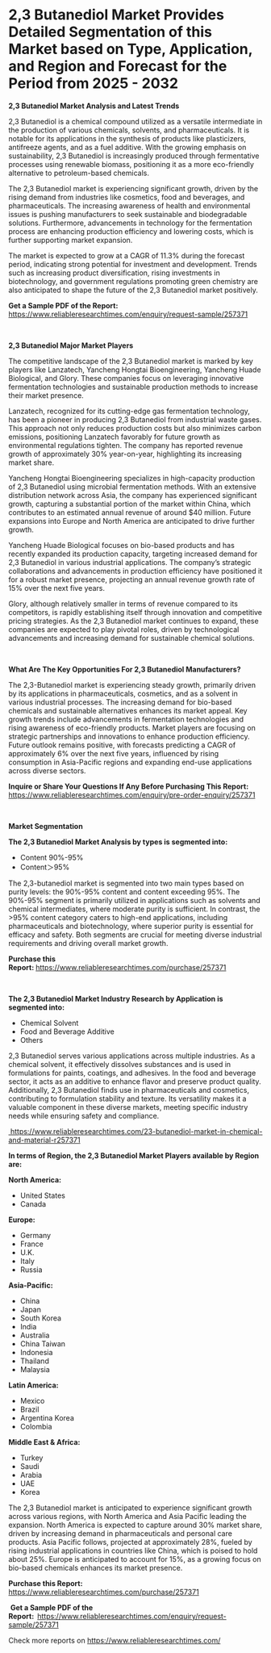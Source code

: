 <p><h1>2,3 Butanediol Market Provides Detailed Segmentation of this Market based on Type, Application, and Region and Forecast for the Period from 2025 - 2032</h1></p><p><strong>2,3 Butanediol Market Analysis and Latest Trends</strong></p>
<p><p>2,3 Butanediol is a chemical compound utilized as a versatile intermediate in the production of various chemicals, solvents, and pharmaceuticals. It is notable for its applications in the synthesis of products like plasticizers, antifreeze agents, and as a fuel additive. With the growing emphasis on sustainability, 2,3 Butanediol is increasingly produced through fermentative processes using renewable biomass, positioning it as a more eco-friendly alternative to petroleum-based chemicals.</p><p>The 2,3 Butanediol market is experiencing significant growth, driven by the rising demand from industries like cosmetics, food and beverages, and pharmaceuticals. The increasing awareness of health and environmental issues is pushing manufacturers to seek sustainable and biodegradable solutions. Furthermore, advancements in technology for the fermentation process are enhancing production efficiency and lowering costs, which is further supporting market expansion. </p><p>The market is expected to grow at a CAGR of 11.3% during the forecast period, indicating strong potential for investment and development. Trends such as increasing product diversification, rising investments in biotechnology, and government regulations promoting green chemistry are also anticipated to shape the future of the 2,3 Butanediol market positively.</p></p>
<p><strong>Get a Sample PDF of the Report:&nbsp;</strong> <a href="https://www.reliableresearchtimes.com/enquiry/request-sample/257371?utm_campaign=3584&utm_medium=2&utm_source=Github&utm_content=ia&utm_term=04042025&utm_id=23-butanediol">https://www.reliableresearchtimes.com/enquiry/request-sample/257371</a></p>
<p>&nbsp;</p>
<p><strong>2,3 Butanediol Major Market Players</strong></p>
<p><p>The competitive landscape of the 2,3 Butanediol market is marked by key players like Lanzatech, Yancheng Hongtai Bioengineering, Yancheng Huade Biological, and Glory. These companies focus on leveraging innovative fermentation technologies and sustainable production methods to increase their market presence.</p><p>Lanzatech, recognized for its cutting-edge gas fermentation technology, has been a pioneer in producing 2,3 Butanediol from industrial waste gases. This approach not only reduces production costs but also minimizes carbon emissions, positioning Lanzatech favorably for future growth as environmental regulations tighten. The company has reported revenue growth of approximately 30% year-on-year, highlighting its increasing market share.</p><p>Yancheng Hongtai Bioengineering specializes in high-capacity production of 2,3 Butanediol using microbial fermentation methods. With an extensive distribution network across Asia, the company has experienced significant growth, capturing a substantial portion of the market within China, which contributes to an estimated annual revenue of around $40 million. Future expansions into Europe and North America are anticipated to drive further growth.</p><p>Yancheng Huade Biological focuses on bio-based products and has recently expanded its production capacity, targeting increased demand for 2,3 Butanediol in various industrial applications. The company’s strategic collaborations and advancements in production efficiency have positioned it for a robust market presence, projecting an annual revenue growth rate of 15% over the next five years.</p><p>Glory, although relatively smaller in terms of revenue compared to its competitors, is rapidly establishing itself through innovation and competitive pricing strategies. As the 2,3 Butanediol market continues to expand, these companies are expected to play pivotal roles, driven by technological advancements and increasing demand for sustainable chemical solutions.</p></p>
<p>&nbsp;</p>
<p><strong>What Are The Key Opportunities For 2,3 Butanediol Manufacturers?</strong></p>
<p><p>The 2,3-Butanediol market is experiencing steady growth, primarily driven by its applications in pharmaceuticals, cosmetics, and as a solvent in various industrial processes. The increasing demand for bio-based chemicals and sustainable alternatives enhances its market appeal. Key growth trends include advancements in fermentation technologies and rising awareness of eco-friendly products. Market players are focusing on strategic partnerships and innovations to enhance production efficiency. Future outlook remains positive, with forecasts predicting a CAGR of approximately 6% over the next five years, influenced by rising consumption in Asia-Pacific regions and expanding end-use applications across diverse sectors.</p></p>
<p><strong>Inquire or Share Your Questions If Any Before Purchasing This Report:</strong> <a href="https://www.reliableresearchtimes.com/enquiry/pre-order-enquiry/257371?utm_campaign=3584&utm_medium=2&utm_source=Github&utm_content=ia&utm_term=04042025&utm_id=23-butanediol">https://www.reliableresearchtimes.com/enquiry/pre-order-enquiry/257371</a></p>
<p>&nbsp;</p>
<p><strong>Market Segmentation</strong></p>
<p><strong>The 2,3 Butanediol Market Analysis by types is segmented into:</strong></p>
<p><ul><li>Content 90%-95%</li><li>Content＞95%</li></ul></p>
<p><p>The 2,3-butanediol market is segmented into two main types based on purity levels: the 90%-95% content and content exceeding 95%. The 90%-95% segment is primarily utilized in applications such as solvents and chemical intermediates, where moderate purity is sufficient. In contrast, the >95% content category caters to high-end applications, including pharmaceuticals and biotechnology, where superior purity is essential for efficacy and safety. Both segments are crucial for meeting diverse industrial requirements and driving overall market growth.</p></p>
<p><strong>Purchase this Report:&nbsp;</strong><a href="https://www.reliableresearchtimes.com/purchase/257371?utm_campaign=3584&utm_medium=2&utm_source=Github&utm_content=ia&utm_term=04042025&utm_id=23-butanediol">https://www.reliableresearchtimes.com/purchase/257371</a></p>
<p>&nbsp;</p>
<p><strong>The 2,3 Butanediol Market Industry Research by Application is segmented into:</strong></p>
<p><ul><li>Chemical Solvent</li><li>Food and Beverage Additive</li><li>Others</li></ul></p>
<p><p>2,3 Butanediol serves various applications across multiple industries. As a chemical solvent, it effectively dissolves substances and is used in formulations for paints, coatings, and adhesives. In the food and beverage sector, it acts as an additive to enhance flavor and preserve product quality. Additionally, 2,3 Butanediol finds use in pharmaceuticals and cosmetics, contributing to formulation stability and texture. Its versatility makes it a valuable component in these diverse markets, meeting specific industry needs while ensuring safety and compliance.</p></p>
<p><a href="https://www.reliableresearchtimes.com/23-butanediol-market-in-chemical-and-material-r257371?utm_campaign=3584&utm_medium=2&utm_source=Github&utm_content=ia&utm_term=04042025&utm_id=23-butanediol">&nbsp;https://www.reliableresearchtimes.com/23-butanediol-market-in-chemical-and-material-r257371</a></p>
<p><strong>In terms of Region, the 2,3 Butanediol Market Players available by Region are:</strong></p>
<p>
    <p> <strong> North America: </strong>
        <ul>
            <li>United States</li>
            <li>Canada</li>
        </ul>
        </p> 
    <p> <strong> Europe: </strong>
        <ul>
            <li>Germany</li>
            <li>France</li>
            <li>U.K.</li>
            <li>Italy</li>
            <li>Russia</li>
        </ul>
        </p> 
    <p> <strong> Asia-Pacific: </strong>
        <ul>
            <li>China</li>
            <li>Japan</li>
            <li>South Korea</li>
            <li>India</li>
            <li>Australia</li>
            <li>China Taiwan</li>
            <li>Indonesia</li>
            <li>Thailand</li>
            <li>Malaysia</li>
        </ul>
        </p> 
    <p> <strong> Latin America: </strong>
        <ul>
            <li>Mexico</li>
            <li>Brazil</li>
            <li>Argentina Korea</li>
            <li>Colombia</li>
        </ul>
        </p> 
    <p> <strong> Middle East & Africa: </strong>
        <ul>
            <li>Turkey</li>
            <li>Saudi</li>
            <li>Arabia</li>
            <li>UAE</li>
            <li>Korea</li>
        </ul>
    </p>
    </p>
<p><p>The 2,3 Butanediol market is anticipated to experience significant growth across various regions, with North America and Asia Pacific leading the expansion. North America is expected to capture around 30% market share, driven by increasing demand in pharmaceuticals and personal care products. Asia Pacific follows, projected at approximately 28%, fueled by rising industrial applications in countries like China, which is poised to hold about 25%. Europe is anticipated to account for 15%, as a growing focus on bio-based chemicals enhances its market presence.</p></p>
<p><strong>Purchase this Report: </strong><a href="https://www.reliableresearchtimes.com/purchase/257371?utm_campaign=3584&utm_medium=2&utm_source=Github&utm_content=ia&utm_term=04042025&utm_id=23-butanediol">https://www.reliableresearchtimes.com/purchase/257371</a></p>
<p>&nbsp;<strong>Get a Sample PDF of the Report:&nbsp;&nbsp;</strong><a href="https://www.reliableresearchtimes.com/enquiry/request-sample/257371?utm_campaign=3584&utm_medium=2&utm_source=Github&utm_content=ia&utm_term=04042025&utm_id=23-butanediol">https://www.reliableresearchtimes.com/enquiry/request-sample/257371</a></p>
<p><strong></strong></p>
<p>Check more reports on <a href="https://www.reliableresearchtimes.com/?utm_campaign=3584&utm_medium=2&utm_source=Github&utm_content=ia&utm_term=04042025&utm_id=23-butanediol">https://www.reliableresearchtimes.com/</a></p>